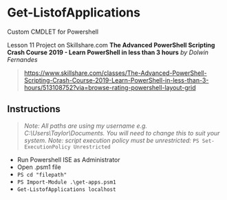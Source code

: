# Get-ListofApplications
Custom CMDLET for Powershell

Lesson 11 Project on Skillshare.com
**The Advanced PowerShell Scripting Crash Course 2019 - Learn PowerShell in less than 3 hours**
*by Dolwin Fernandes*

> https://www.skillshare.com/classes/The-Advanced-PowerShell-Scripting-Crash-Course-2019-Learn-PowerShell-in-less-than-3-hours/513108752?via=browse-rating-powershell-layout-grid


## Instructions

> *Note: All paths are using my username e.g. C:\Users\Taylor\Documents. You will need to change this to suit your system.*
> *Note: script execution policy must be unrestricted:*
> `PS Set-ExecutionPolicy Unrestricted`

- Run Powershell ISE as Administrator
- Open .psm1 file
- `PS cd "filepath"`
- `PS Import-Module .\get-apps.psm1`
- `Get-ListofApplications localhost`
